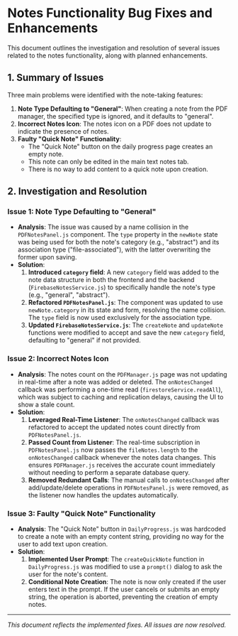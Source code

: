 # Notes Functionality Bug Fixes and Enhancements

This document outlines the investigation and resolution of several issues related to the notes functionality, along with planned enhancements.

## 1. Summary of Issues

Three main problems were identified with the note-taking features:

1.  **Note Type Defaulting to "General"**: When creating a note from the PDF manager, the specified type is ignored, and it defaults to "general".
2.  **Incorrect Notes Icon**: The notes icon on a PDF does not update to indicate the presence of notes.
3.  **Faulty "Quick Note" Functionality**:
    *   The "Quick Note" button on the daily progress page creates an empty note.
    *   This note can only be edited in the main text notes tab.
    *   There is no way to add content to a quick note upon creation.

## 2. Investigation and Resolution

### Issue 1: Note Type Defaulting to "General"

-   **Analysis**: The issue was caused by a name collision in the `PDFNotesPanel.js` component. The `type` property in the `newNote` state was being used for both the note's category (e.g., "abstract") and its association type ("file-associated"), with the latter overwriting the former upon saving.
-   **Solution**:
    1.  **Introduced `category` field**: A new `category` field was added to the note data structure in both the frontend and the backend (`FirebaseNotesService.js`) to specifically handle the note's type (e.g., "general", "abstract").
    2.  **Refactored `PDFNotesPanel.js`**: The component was updated to use `newNote.category` in its state and form, resolving the name collision. The `type` field is now used exclusively for the association type.
    3.  **Updated `FirebaseNotesService.js`**: The `createNote` and `updateNote` functions were modified to accept and save the new `category` field, defaulting to "general" if not provided.

### Issue 2: Incorrect Notes Icon

-   **Analysis**: The notes count on the `PDFManager.js` page was not updating in real-time after a note was added or deleted. The `onNotesChanged` callback was performing a one-time read (`firestoreService.readAll`), which was subject to caching and replication delays, causing the UI to show a stale count.
-   **Solution**:
    1.  **Leveraged Real-Time Listener**: The `onNotesChanged` callback was refactored to accept the updated notes count directly from `PDFNotesPanel.js`.
    2.  **Passed Count from Listener**: The real-time subscription in `PDFNotesPanel.js` now passes the `fileNotes.length` to the `onNotesChanged` callback whenever the notes data changes. This ensures `PDFManager.js` receives the accurate count immediately without needing to perform a separate database query.
    3.  **Removed Redundant Calls**: The manual calls to `onNotesChanged` after add/update/delete operations in `PDFNotesPanel.js` were removed, as the listener now handles the updates automatically.

### Issue 3: Faulty "Quick Note" Functionality

-   **Analysis**: The "Quick Note" button in `DailyProgress.js` was hardcoded to create a note with an empty content string, providing no way for the user to add text upon creation.
-   **Solution**:
    1.  **Implemented User Prompt**: The `createQuickNote` function in `DailyProgress.js` was modified to use a `prompt()` dialog to ask the user for the note's content.
    2.  **Conditional Note Creation**: The note is now only created if the user enters text in the prompt. If the user cancels or submits an empty string, the operation is aborted, preventing the creation of empty notes.

---

*This document reflects the implemented fixes. All issues are now resolved.* 